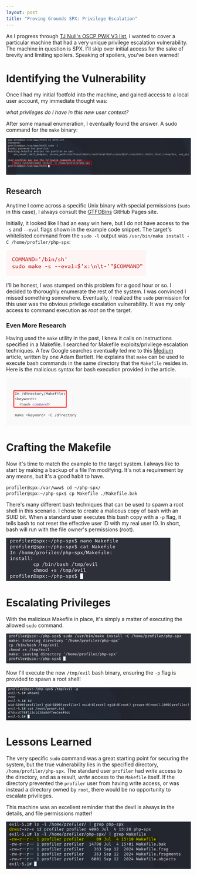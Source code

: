 ```yaml
---
layout: post
title: "Proving Grounds SPX: Privilege Escalation"
---
```


As I progress through [TJ Null's OSCP PWK V3 list](https://docs.google.com/spreadsheets/u/1/d/1dwSMIAPIam0PuRBkCiDI88pU3yzrqqHkDtBngUHNCw8/htmlview), I wanted to cover a particular machine that had a very unique privilege escalation vulnerability. The machine in question is SPX. I'll skip over initial access for the sake of brevity and limiting spoilers. Speaking of spoilers, you've been warned!

# Identifying the Vulnerability

Once I had my initial footfold into the machine, and gained access to a local user account, my immediate thought was:

*what privileges do I have in this new user context?* 

After some manual enumeration, I eventually found the answer. A sudo command for the `make` binary:

![profiler sudo privileges](/assets/img/PG-SPX-PrivEsc_Sudo-Cmd.png)

## Research

Anytime I come across a specific Unix binary with special permissions (`sudo` in this case), I always consult the [GTFOBins](https://gtfobins.github.io/gtfobins/make/#sudo) GitHub Pages site.

Initially, it looked like I had an easy win here, but I do not have access to the `-s` and `--eval` flags shown in the example code snippet. The target's whitelisted command from the `sudo -l` output was `/usr/bin/make install -C /home/profiler/php-spx`:

![GTFOBin Research](/assets/img/PG-SPX-PrivEsc_Make-GTFOBin.png)

I'll be honest, I was stumped on this problem for a good hour or so. I decided to thoroughly enumerate the rest of the system. I was convinced I missed something somewhere. Eventually, I realized the `sudo` permission for this user was the obvious privilege escalation vulnerability. It was my only access to command execution as *root* on the target.

### Even More Research

Having used the `make` utility in the past, I knew it calls on instructions specified in a Makefile. I searched for Makefile exploits/privilege escalation techniques. A few Google searches eventually led me to this [Medium](https://medium.com/@adamforsythebartlett/makefile-privilege-escalation-oscp-62ea2c666d23) article, written by one Adam Bartlett. He explains that `make` can be used to execute bash commands in the same directory that the `Makefile` resides in. Here is the malicious syntax for bash execution provided in the article.

![Medium Article Example](/assets/img/PG-SPX-PrivEsc_Make-Medium-Blog.png)

# Crafting the Makefile

Now it's time to match the example to the target system. I always like to start by making a backup of a file I'm modifying. It's not a requirement by any means, but it's a good habit to have.

```
profiler@spx:/var/www$ cd ~/php-spx/
profiler@spx:~/php-spx$ cp Makefile ./Makefile.bak
```

There's many different bash techniques that can be used to spawn a root shell in this scenario. I chose to create a malicous copy of bash with an SUID bit. When a standard user executes this bash copy with a `-p` flag, it tells bash to not reset the effective user ID with my real user ID. In short, bash will run with the file owner's permissions (root).

![Malicious Makefile](/assets/img/PG-SPX-PrivEsc_New-Makefile.png)

# Escalating Privileges

With the malicious Makefile in place, it's simply a matter of executing the allowed `sudo` command.

![Sudo Make Exploit](/assets/img/PG-SPX-PrivEsc_Sudo-Make-Exploit.png)

Now I'll execute the new `/tmp/evil` bash binary, ensuring the `-p` flag is provided to spawn a root shell!

![Evil Bash Binary](/assets/img/PG-SPX-PrivEsc_Bash-Privilege-Escalation.png)

# Lessons Learned

The very specific `sudo` command was a great starting point for securing the system, but the true vulnerability lies in the specified directory, `/home/profiler/php-spx`. The standard user `profiler` had *write* access to the directory, and as a result, *write* access to the `Makefile` itself. If the directory prevented the `profiler` user from having write access, or was instead a directory owned by `root`, there would be no opportunity to escalate privileges.

This machine was an excellent reminder that the devil is always in the details, and file permissions matter!

![Lessons Learned](/assets/img/PG-SPX-PrivEsc_Lessons-Learned.png)


